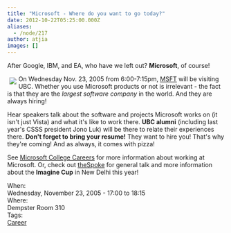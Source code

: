 ```yaml
---
title: "Microsoft - Where do you want to go today?"
date: 2012-10-22T05:25:00.000Z
aliases:
  - /node/217
author: atjia
images: []
---
```


<div class="field field-name-body field-type-text-with-summary field-label-hidden"><div class="field-items"><div class="field-item even"><p>After Google, IBM, and EA, who have we left out?  <b>Microsoft</b>, of course!</p>
<p><img src="/files/microsoft.gif" align="left" vspace="5" hspace="5">On Wednesday Nov. 23, 2005 from 6:00-7:15pm, <a href="http://www.investor.reuters.com/FullQuote.aspx?ticker=MSFT">MSFT</a> will be visiting UBC.  Whether you use Microsoft products or not is irrelevant - the fact is that they are the <i>largest software company</i> in the world.  And they are always hiring!</p>
<p>Hear speakers talk about the software and projects Microsoft works on (it isn&apos;t just Vista) and what it&apos;s like to work there.  <b>UBC alumni</b> (including last year&apos;s CSSS president Jono Luk) will be there to relate their experiences there. <b>Don&apos;t forget to bring your resume!</b> They want to hire you!  That&apos;s why they&apos;re coming!  And as always, it comes with pizza!</p>
<p>See <a href="https://www.microsoft.com/College/default.mspx">Microsoft College Careers</a> for more information about working at Microsoft.  Or, check out <a href="http://thespoke.net">theSpoke</a> for general talk and more information about the <b>Imagine Cup</b> in New Delhi this year!</p>
<!--break--></div></div></div><div class="field field-name-field-dates field-type-datetime field-label-above"><div class="field-label">When:&#xA0;</div><div class="field-items"><div class="field-item even"><span class="date-display-single">Wednesday, November 23, 2005 - <span class="date-display-range"><span class="date-display-start">17:00</span> to <span class="date-display-end">18:15</span></span></span></div></div></div><div class="field field-name-field-location field-type-text field-label-above"><div class="field-label">Where:&#xA0;</div><div class="field-items"><div class="field-item even">Dempster Room 310</div></div></div>    <footer>
    <div class="field field-name-field-tags field-type-taxonomy-term-reference field-label-above"><div class="field-label">Tags:&#xA0;</div><div class="field-items"><div class="field-item even"><a href="/career">Career</a></div></div></div>      </footer>
